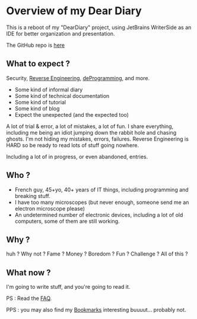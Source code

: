 # Overview of my Dear Diary

This is a reboot of my "DearDiary" project, using JetBrains WriterSide as an IDE for better organization and presentation.

The GitHub repo is [here](https://github.com/ker2x/DearDiary)

## What to expect ?

Security, [Reverse Engineering](Reverse-Engineering.md), [deProgramming](FAQ.md), and more.

- Some kind of informal diary
- Some kind of technical documentation
- Some kind of tutorial
- Some kind of blog
- Expect the unexpected (and the expected too)

A lot of trial & error, a lot of mistakes, a lot of fun.
I share everything, including me being an idiot jumping down the rabbit hole and chasing ghosts.
I'm not hiding my mistakes, errors, failures. Reverse Engineering is HARD so be ready to read lots of stuff going nowhere.

Including a lot of in progress, or even abandoned, entries.

## Who ?

- French guy, 45+yo, 40+ years of IT things, including programming and breaking stuff.
- I have too many microscopes (but never enough, someone send me an electron microscope please)
- An undetermined number of electronic devices, including a lot of old computers, some of them are still working.

## Why ?

huh ? Why not ?
Fame ? Money ? Boredom ? Fun ? Challenge ? All of this ?


## What now ?

I'm going to write stuff, and you're going to read it.

PS : Read the [FAQ](FAQ.md). 

PPS : you may also find my [Bookmarks](Bookmark.md) interesting buuuut... probably not.